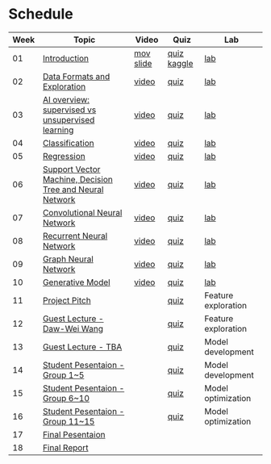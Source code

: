 Schedule
============================

<!---
|01|[Introduction](weeks/01.md) | [video]() | [quiz](https://forms.gle/MoYQXECTnNAzvZtJ9) | [lab](https://www.kaggle.com/t/8f38a8f6de334ce68968dfb58f3a67a2) |
-->
|Week|Topic|Video|Quiz|Lab|
|--|--|--|--|--|
|01|[Introduction](weeks/01.md) | [mov](https://drive.google.com/file/d/1wq2bgZ89njVcp_YTzOs4xopH-Hberi_f/view?usp=sharing) [slide](https://docs.google.com/presentation/d/1jQHceJUxmad4FOLLd_9odUMOTYluUsAT2w4WdQO7fUg/edit?usp=sharing) | [quiz](https://forms.gle/MoYQXECTnNAzvZtJ9) [kaggle](https://www.kaggle.com/c/nthu-kaggle-platform-101) | [lab]() |
|02|[Data Formats and Exploration](weeks/02.md)|  [video]() | [quiz]()  | [lab]() |
|03|[AI overview: supervised vs unsupervised learning](weeks/03.md) |  [video]() | [quiz]()  | [lab]() |
|04|[Classification](weeks/04.md) |  [video]() | [quiz]()  | [lab]() |
|05|[Regression](weeks/05.md) |   [video]() | [quiz]()  | [lab]() |
|06|[Support Vector Machine, Decision Tree and Neural Network](weeks/06.md) |  [video]() | [quiz]()  | [lab]() |
|07|[Convolutional Neural Network](weeks/08.md) | [video]() | [quiz]()  | [lab]() |
|08|[Recurrent Neural Network](weeks/09.md) | [video]() | [quiz]()  | [lab]() |
|09|[Graph Neural Network]() |  [video]() | [quiz]()  | [lab]() |
|10|[Generative Model]() |  [video]() | [quiz]()  | [lab]() |
|11|[Project Pitch]() |  | [quiz]()  | Feature exploration | 
|12|[Guest Lecture - Daw-Wei Wang]() |  |  [quiz]()  | Feature exploration |
|13|[Guest Lecture - TBA]() |  |  [quiz]()  | Model development |
|14|[Student Pesentaion - Group 1~5]() |  | [quiz]()  |  Model development  |
|15|[Student Pesentaion - Group 6~10]() |  | [quiz]()  |  Model optimization |
|16|[Student Pesentaion - Group 11~15]() |  | [quiz]() | Model optimization |
|17|[Final Pesentaion]() |  |  |  |
|18|[Final Report]() | | | |
